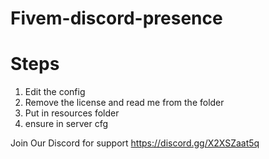 # Fivem-discord-presence

# Steps

1. Edit the config
2. Remove the license and read me from the folder
3. Put in resources folder
4. ensure in server cfg


Join Our Discord for support https://discord.gg/X2XSZaat5q
